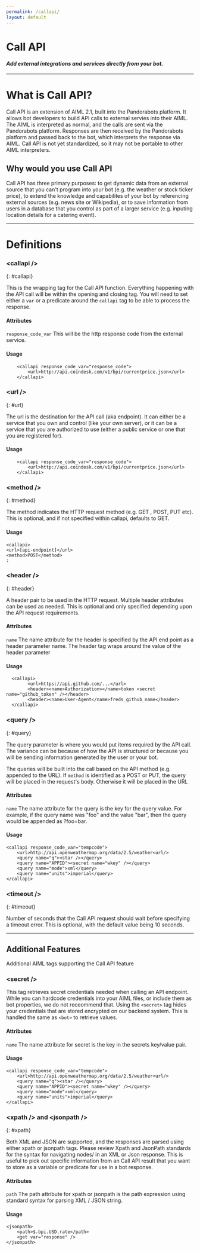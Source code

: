 ```yaml
---
permalink: /callapi/
layout: default
---
```


<div markdown="1" class="pb-docs__content">

# Call API

#### _Add external integrations and services directly from your bot._

---

# What is Call API?

Call API is an extension of AIML 2.1, built into the Pandorabots platform. It allows bot developers to build API calls to external servies into their AIML. The AIML is interpreted as normal, and the calls are sent via the Pandorabots platform. Responses are then received by the Pandorabots platform and passed back to the bot, which interprets the response via AIML. Call API is not yet standardized, so it may not be portable to other AIML interpreters.

## Why would you use Call API

Call API has three primary purposes: to get dynamic data from an external source that you can't program into your bot (e.g. the weather or stock ticker price), to extend the knowledge and capabilites of your bot by referencing external sources (e.g. news site or Wikipedia), or to save information from users in a database that you control as part of a larger service (e.g. inputing location details for a catering event).

---

# Definitions

### &lt;callapi /&gt;
{: #callapi}

This is the wrapping tag for the Call API function. Everything happening with the API call will be within the opening and closing tag. You will need to set either a `var` or a predicate around the `callapi` tag to be able to process the response.

#### Attributes

`response_code_var`
This will be the http response code from the external service.

#### Usage
~~~
    <callapi response_code_var="response_code">
        <url>http://api.coindesk.com/v1/bpi/currentprice.json</url>
    </callapi>
~~~

### &lt;url /&gt;
{: #url}

The url is the destination for the API call (aka endpoint). It can either be a service that you own and control (like your own server), or it can be a service that you are authorized to use (either a public service or one that you are registered for).

#### Usage
~~~
    <callapi response_code_var="response_code">
        <url>http://api.coindesk.com/v1/bpi/currentprice.json</url>
    </callapi>
~~~

### &lt;method /&gt;
{: #method}

The method indicates the HTTP request method (e.g. GET , POST, PUT etc). This is optional, and if not specified within callapi, defaults to GET.

#### Usage
~~~
<callapi>
<url>[api-endpoint]</url>
<method>POST</method>
:
~~~

### &lt;header /&gt;
{: #header}

A header pair to be used in the HTTP request. Multiple header attributes can be used as needed. This is optional and only specified depending upon the API request requirements.

#### Attributes

`name` 
The name attribute for the header is specified by the API end point as a header parameter name. The header tag wraps around the value of the header parameter

#### Usage
~~~
  <callapi>
        <url>https://api.github.com/...</url>                           
        <header><name>Authorization></name>token <secret name="github_token" /></header>
        <header><name>User-Agent</name>freds_github_name</header>
  </callapi>  
~~~

### &lt;query /&gt;
{: #query}

The query parameter is where you would put items required by the API call. The variance can be because of how the API is structured or because you will be sending information generated by the user or your bot.

The queries will be built into the call based on the API method (e.g. appended to the URL). If `method` is identified as a POST or PUT, the query will be placed in the request's body. Otherwise it will be placed in the URL

#### Attributes

`name`
The name attribute for the query is the key for the query value. For example, if the query name was "foo" and the value "bar", then the query would be appended as ?foo=bar.

#### Usage
~~~
<callapi response_code_var="tempcode">
    <url>http://api.openweathermap.org/data/2.5/weather<url/>
    <query name="q"><star /></query>
    <query name="APPID"><secret name="wkey" /></query>  
    <query name="mode">xml</query>
    <query name="units">imperial</query>
</callapi>
~~~

### &lt;timeout /&gt;
{: #timeout}

Number of seconds that the Call API request should wait before specifying a timeout error. This is optional, with the default value being 10 seconds.

---

## Additional Features

Additional AIML tags supporting the Call API feature

### &lt;secret /&gt; 
This tag retrieves secret credentials needed when calling an API endpoint. While you can hardcode credentials into your AIML files, or include them as bot properties, we do not receommend that. Using the `<secret>` tag hides your credentials that are stored encrypted on our backend system. This is handled the same as `<bot>` to retrieve values. 

#### Attributes
`name`
The name attribute for secret is the key in the secrets key/value pair.

#### Usage
~~~
<callapi response_code_var="tempcode">
    <url>http://api.openweathermap.org/data/2.5/weather<url/>
    <query name="q"><star /></query>
    <query name="APPID"><secret name="wkey" /></query>  
    <query name="mode">xml</query>
    <query name="units">imperial</query>
</callapi>
~~~

### &lt;xpath /&gt; and &lt;jsonpath /&gt;
{: #xpath}

Both XML and JSON are supported, and the responses are parsed using either xpath or jsonpath tags. Please review Xpath and JsonPath standards for the syntax for navigating nodes/ in an XML or Json response. This is useful to pick out specific information from an Call API result that you want to store as a variable or predicate for use in a bot response.

#### Attributes
`path`
The path attribute for xpath or jsonpath is the path expression using standard syntax for parsing XML / JSON string. 

#### Usage
~~~
<jsonpath>
    <path>$.bpi.USD.rate</path>
    <get var="response" />
</jsonpath>
~~~
